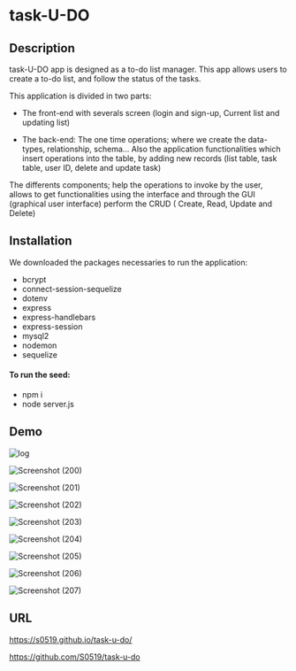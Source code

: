 # task-U-DO



## Description 
task-U-DO app is designed as a to-do list manager. This app allows users to create a to-do list, 
and follow the status of the tasks.


This application is divided in two parts:
* The front-end with severals screen (login and sign-up, Current list and updating list)

* The back-end: The one time operations; where we create the data-types, relationship, schema...
Also the application functionalities which insert operations into the table, by adding new records
(list table, task table, user ID, delete and update task)

The differents components; help the operations to invoke by the user, allows to get functionalities using the interface
and through the GUI (graphical user interface) perform the CRUD ( Create, Read, Update and Delete)



## Installation
We downloaded the packages necessaries to run the application:

* bcrypt
* connect-session-sequelize
* dotenv
* express
* express-handlebars
* express-session
* mysql2
* nodemon
* sequelize

#### To run the seed:
* npm i
* node server.js



## Demo

![log](https://user-images.githubusercontent.com/80322588/125150868-9c1bfd00-e108-11eb-817c-551781c399d1.png)

![Screenshot (200)](https://user-images.githubusercontent.com/80322588/125150774-07b19a80-e108-11eb-9fd4-42c735cf8f9e.png)

![Screenshot (201)](https://user-images.githubusercontent.com/80322588/125150776-0b452180-e108-11eb-8316-2d7bc1b766b3.png)

![Screenshot (202)](https://user-images.githubusercontent.com/80322588/125150777-0c764e80-e108-11eb-8b74-428a039d4c18.png)

![Screenshot (203)](https://user-images.githubusercontent.com/80322588/125150779-0e401200-e108-11eb-9dea-b379b3f0d827.png)

![Screenshot (204)](https://user-images.githubusercontent.com/80322588/125150781-1009d580-e108-11eb-9194-96bbbb9e0f8a.png)

![Screenshot (205)](https://user-images.githubusercontent.com/80322588/125150782-10a26c00-e108-11eb-8de5-492ca57e76e9.png)

![Screenshot (206)](https://user-images.githubusercontent.com/80322588/125150783-126c2f80-e108-11eb-9e40-a4fa58763a22.png)

![Screenshot (207)](https://user-images.githubusercontent.com/80322588/125150786-1435f300-e108-11eb-97a5-230bd356b575.png)



## URL

https://s0519.github.io/task-u-do/

https://github.com/S0519/task-u-do


